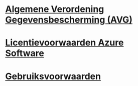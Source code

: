 
# [Algemene Verordening Gegevensbescherming (AVG)](gdpr.md)
# [Licentievoorwaarden Azure Software](/legal/information-protection/software-license-terms)
# [Gebruiksvoorwaarden](/legal/termsofuse)

<!--## [Baskisch](software-license-terms-eu-es.md)-->
<!--## [Bulgaars](software-license-terms-bg-bg.md)-->
<!--## [Catalaans ](software-license-terms-ca-es.md)-->
<!--## [Chinees - vereenvoudigd](software-license-terms-zh-tw.md)-->
<!--## [Chinees - traditioneel](software-license-terms-zh-cn.md)-->
<!--## [Kroatisch](software-license-terms-hr-hr.md)-->
<!--## [Tsjechisch](software-license-terms-cs-cz.md)-->
<!--## [Deens](software-license-terms-da-dk.md)-->
<!--## [Nederlands](software-license-terms-nl-nl.md)-->
<!--## [Estisch](software-license-terms-et-ee.md)-->
<!--## [Fins](software-license-terms-fi-fi.md)-->
<!--## [Frans](software-license-terms-fr-fr.md)-->
<!--## [Galicisch](software-license-terms-gl-es.md)-->
<!--## [Duits](software-license-terms-de-de.md)-->
<!--## [Grieks](software-license-terms-el-gr.md)-->
<!--## [Hindi](software-license-terms-hi-in.md)-->
<!--## [Hongaars](software-license-terms-hu-hu.md)-->
<!--## [Indonesisch](software-license-terms-id-id.md)-->
<!--## [Italiaans](software-license-terms-it-it.md)-->
<!--## [Japans](software-license-terms-ja-jp.md)-->
<!--## [Kazachs](software-license-terms-kk-kz.md)-->
<!--## [Koreaans](software-license-terms-ko-kr.md)-->
<!--## [Lets](software-license-terms-lv-lv.md)-->
<!--## [Litouws](software-license-terms-lt-lt.md)-->
<!--## [Maleis](software-license-terms-ms-my.md)-->
<!--## [Noors](software-license-terms-nb-no.md)-->
<!--## [Pools](software-license-terms-pl-pl.md)-->
<!--## [Portugees - Brazilië](software-license-terms-pt-br.md)-->
<!--## [Portugees - Portugal](software-license-terms-pt-pt.md)-->
<!--## [Roemeens](software-license-terms-ro-ro.md)-->
<!--## [Russisch](software-license-terms-ru-ru.md)-->
<!--## [Servisch - Cyrillisch](software-license-terms-cy-sr-sp.md)-->
<!--## [Servisch - Latijn](software-license-terms-lt-sr-sp.md)-->
<!--## [Slowaaks](software-license-terms-sk-sk.md)-->
<!--## [Sloveens](software-license-terms-sl-si.md)-->
<!--## [Spaans](software-license-terms-es-es.md)-->
<!--## [Zweeds](software-license-terms-sv-se.md)-->
<!--## [Thais](software-license-terms-th-th.md)-->
<!--## [Turks](software-license-terms-tr-tr.md)-->
<!--## [Oekraïens](software-license-terms-uk-ua.md)-->
<!--## [Valenciaans](software-license-terms-val.md)-->
<!--## [Vietnamees](software-license-terms-vi-vn.md)-->
